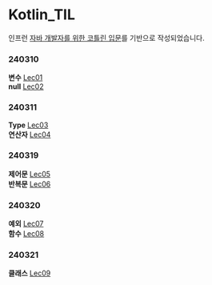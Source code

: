# Kotlin_TIL
인프런 [자바 개발자를 위한 코틀린 입문](https://inf.run/r9oU)를 기반으로 작성되었습니다.
### 240310
**변수** [Lec01](https://github.com/hiy7030/Kotlin_TIL/tree/main/src/main/kotlin/Lec01) <br/>
**null** [Lec02](https://github.com/hiy7030/Kotlin_TIL/tree/main/src/main/kotlin/Lec02)
### 240311
**Type** [Lec03](https://github.com/hiy7030/Kotlin_TIL/tree/main/src/main/kotlin/Lec03) <br/>
**연산자** [Lec04](https://github.com/hiy7030/Kotlin_TIL/tree/main/src/main/kotlin/Lec04)
### 240319
**제어문** [Lec05](https://github.com/hiy7030/Kotlin_TIL/tree/main/src/main/kotlin/Lec05) <br/>
**반복문** [Lec06](https://github.com/hiy7030/Kotlin_TIL/tree/main/src/main/kotlin/Lec06)
### 240320
**예외** [Lec07](https://github.com/hiy7030/Kotlin_TIL/tree/main/src/main/kotlin/Lec07) <br/>
**함수** [Lec08](https://github.com/hiy7030/Kotlin_TIL/tree/main/src/main/kotlin/Lec08) 
### 240321
**클래스** [Lec09](https://github.com/hiy7030/Kotlin_TIL/tree/main/src/main/kotlin/Lec09)